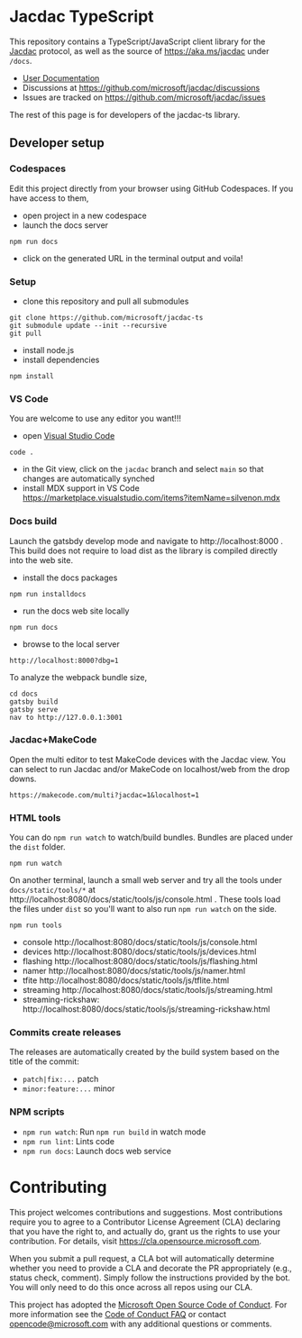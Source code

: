# Jacdac TypeScript

This repository contains a TypeScript/JavaScript client library for the [Jacdac](https://aka.ms/jacdac) protocol,
as well as the source of https://aka.ms/jacdac under `/docs`.

* [User Documentation](https://aka.ms/jacdac/)
* Discussions at https://github.com/microsoft/jacdac/discussions
* Issues are tracked on https://github.com/microsoft/jacdac/issues

The rest of this page is for developers of the jacdac-ts library.

## Developer setup

### Codespaces

Edit this project directly from your browser using GitHub Codespaces. If you have access to them,

* open project in a new codespace
* launch the docs server
```
npm run docs
```
* click on the generated URL in the terminal output and voila!

### Setup

* clone this repository and pull all submodules
```
git clone https://github.com/microsoft/jacdac-ts
git submodule update --init --recursive
git pull
```
* install node.js
* install dependencies
```
npm install
```

### VS Code

You are welcome to use any editor you want!!!

* open [Visual Studio Code](https://code.visualstudio.com/)
```
code .
```
* in the Git view, click on the ``jacdac`` branch and select ``main`` so that changes are automatically synched
* install MDX support in VS Code https://marketplace.visualstudio.com/items?itemName=silvenon.mdx

### Docs build

Launch the gatsbdy develop mode and navigate to http://localhost:8000 . This build does not require to load dist as the library is compiled directly into the web site.

* install the docs packages

```
npm run installdocs
```

* run the docs web site locally

```
npm run docs
```

* browse to the local server

```
http://localhost:8000?dbg=1
```

To analyze the webpack bundle size,

```
cd docs
gatsby build
gatsby serve
nav to http://127.0.0.1:3001
```

### Jacdac+MakeCode

Open the multi editor to test MakeCode devices with the Jacdac view. You can select to run Jacdac and/or MakeCode on localhost/web from the drop downs.

```
https://makecode.com/multi?jacdac=1&localhost=1
```

### HTML tools

You can do ``npm run watch`` to watch/build bundles. Bundles are placed under the ``dist`` folder.

```
npm run watch
```

On another terminal, launch a small web server and 
try all the tools under ``docs/static/tools/*`` at http://localhost:8080/docs/static/tools/js/console.html . These tools load the files under ``dist`` so you'll want 
to also run ``npm run watch`` on the side.

```
npm run tools
```

* console http://localhost:8080/docs/static/tools/js/console.html
* devices http://localhost:8080/docs/static/tools/js/devices.html
* flashing http://localhost:8080/docs/static/tools/js/flashing.html
* namer http://localhost:8080/docs/static/tools/js/namer.html
* tfite http://localhost:8080/docs/static/tools/js/tflite.html
* streaming http://localhost:8080/docs/static/tools/js/streaming.html
* streaming-rickshaw: http://localhost:8080/docs/static/tools/js/streaming-rickshaw.html

### Commits create releases

The releases are automatically created by the build system based on the title of the commit:

* ``patch|fix:...``  patch
* ``minor:feature:...`` minor

### NPM scripts

 - `npm run watch`: Run `npm run build` in watch mode
 - `npm run lint`: Lints code
 - `npm run docs`: Launch docs web service

# Contributing

This project welcomes contributions and suggestions.  Most contributions require you to agree to a
Contributor License Agreement (CLA) declaring that you have the right to, and actually do, grant us
the rights to use your contribution. For details, visit https://cla.opensource.microsoft.com.

When you submit a pull request, a CLA bot will automatically determine whether you need to provide
a CLA and decorate the PR appropriately (e.g., status check, comment). Simply follow the instructions
provided by the bot. You will only need to do this once across all repos using our CLA.

This project has adopted the [Microsoft Open Source Code of Conduct](https://opensource.microsoft.com/codeofconduct/).
For more information see the [Code of Conduct FAQ](https://opensource.microsoft.com/codeofconduct/faq/) or
contact [opencode@microsoft.com](mailto:opencode@microsoft.com) with any additional questions or comments.
